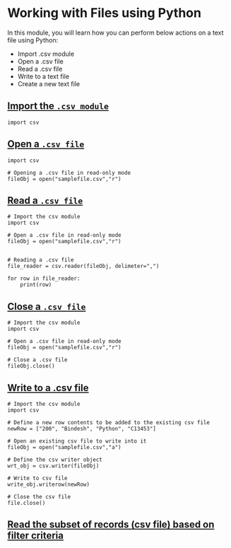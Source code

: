 # Working with Files using Python

In this module, you will learn how you can perform below actions on a text file using Python:
  - Import .csv module
  - Open a .csv file
  - Read a .csv file
  - Write to a text file
  - Create a new text file

## [Import the `.csv module`](https://docs.python.org/3/library/csv.html)
   
   ```
   import csv

   ```

## [Open a `.csv file`](https://docs.python.org/3/library/functions.html?highlight=built%20functions#open)
   
   ```
   import csv

   # Opening a .csv file in read-only mode
   fileObj = open("samplefile.csv","r")

   ```

## [Read a `.csv file`]()
   
   ```
   # Import the csv module
   import csv

   # Open a .csv file in read-only mode
   fileObj = open("samplefile.csv","r")


   # Reading a .csv file
   file_reader = csv.reader(fileObj, delimeter=",")

   for row in file_reader:
       print(row)
   
   ```

## [Close a `.csv file`]()

   ```
   # Import the csv module
   import csv

   # Open a .csv file in read-only mode
   fileObj = open("samplefile.csv","r")

   # Close a .csv file
   fileObj.close()
   
   ```
## [Write to a .csv file]()
   
   ```
   # Import the csv module
   import csv

   # Define a new row contents to be added to the existing csv file
   newRow = ["200", "Bindesh", "Python", "C13453"]
   
   # Open an existing csv file to write into it
   fileObj = open("samplefile.csv","a")

   # Define the csv writer object
   wrt_obj = csv.writer(fileObj)

   # Write to csv file
   write_obj.writerow(newRow)

   # Close the csv file
   file.close()

   ```

## [Read the subset of records (csv file) based on filter criteria]()
